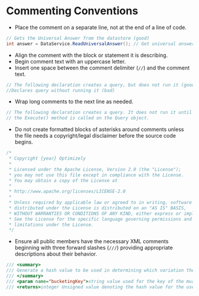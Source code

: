 # Commenting Conventions

- Place the comment on a separate line, not at the end of a line of code.

```csharp
// Gets the Universal Answer from the datastore (good)
int answer = DataService.ReadUniversalAnswer(); // Get universal answer (bad)
```

- Align the comment with the block or statement it is describing.
- Begin comment text with an uppercase letter.
- Insert one space between the comment delimiter (`//`) and the comment text.

```csharp
// The following declaration creates a query, but does not run it (good)
//Declares query without running it (bad)
```
- Wrap long comments to the next line as needed.

```csharp
// The following declaration creates a query. It does not run it until
// the Execute() method is called on the Query object.
```

- Do not create formatted blocks of asterisks around comments unless the file needs a copyright/legal disclaimer before the source code begins.

```csharp
/* 
 * Copyright {year} Optimizely
 *
 * Licensed under the Apache License, Version 2.0 (the "License");
 * you may not use this file except in compliance with the License.
 * You may obtain a copy of the License at
 *
 * http://www.apache.org/licenses/LICENSE-2.0
 *
 * Unless required by applicable law or agreed to in writing, software
 * distributed under the License is distributed on an "AS IS" BASIS,
 * WITHOUT WARRANTIES OR CONDITIONS OF ANY KIND, either express or implied.
 * See the License for the specific language governing permissions and
 * limitations under the License.
 */
 ```

- Ensure all public members have the necessary XML comments beginning with three forward slashes (`///`) providing appropriate descriptions about their behavior.

```csharp
/// <summary>
/// Generate a hash value to be used in determining which variation the user will be put in
/// </summary>
/// <param name="bucketingKey">string value used for the key of the murmur hash.</param>
/// <returns>integer Unsigned value denoting the hash value for the user</returns>
```